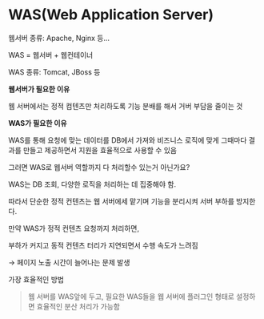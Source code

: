 # WAS(Web Application Server)



웹서버 종류: Apache, Nginx 등...

WAS = 웹서버 + 웹컨테이너

WAS 종류: Tomcat, JBoss 등



**웹서버가 필요한 이유**

웹 서버에서는 정적 컴텐츠만 처리하도록 기능 분배를 해서 거버 부담을 줄이는 것



**WAS가 필요한 이유**

WAS를 통해 요청에 맞는 데이터를 DB에서 가져와 비즈니스 로직에 맞게 그때마다 결과를 만들고 제공하면서 지원을 효율적으로 사용할 수 있음



그러면 WAS로 웹서버 역할까지 다 처리할수 있는거 아닌가요?

WAS는 DB 조회, 다양한 로직을 처리하는 데 집중해야 함.

따라서 단순한 정적 컨텐츠는 웹 서버에세 맡기며 기능을 분리시켜 서버 부하를 방지한다.



만약 WAS가 정적 컨텐츠 요청까지 처리하면,

부하가 커지고 동적 컨텐츠 터리가 지연되면서 수행 속도가 느려짐

→ 페이지 노출 시간이 늘어나는 문제 발생



가장 효율적인 방법

> 웹 서버를 WAS앞에 두고, 필요한 WAS들을 웹 서버에 플러그인 형태로 설정하면 효율적인 분산 처리가 가능함




